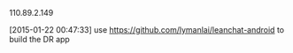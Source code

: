 110.89.2.149

[2015-01-22 00:47:33] use https://github.com/lymanlai/leanchat-android to build the DR app
